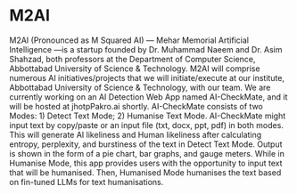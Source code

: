# M2AI
M2AI (Pronounced as M Squared AI) — Mehar Memorial Artificial Intelligence —is a startup founded by Dr. Muhammad Naeem and Dr. Asim Shahzad, both professors at the Department of Computer Science, Abbottabad University of Science & Technology. 
M2AI will comprise numerous AI initiatives/projects that we will initiate/execute at our institute, Abbottabad University of Science & Technology, with our team. 
We are currently working on an AI Detection Web App named AI-CheckMate, and it will be hosted at jhotpPakro.ai shortly.
AI-CheckMate consists of two Modes: 1) Detect Text Mode; 2) Humanise Text Mode.
AI-CheckMate might input text by copy/paste or an input file (txt, docx, ppt, pdf) in both modes.
This will generate AI likeliness and Human likeliness after calculating entropy, perplexity, and burstiness of the text in Detect Text Mode.
Output is shown in the form of a pie chart, bar graphs, and gauge meters.
While in Humanise Mode, this app provides users with the opportunity to input text that will be humanised.
Then, Humanised Mode humanises the text based on fin-tuned LLMs for text humanisations.
